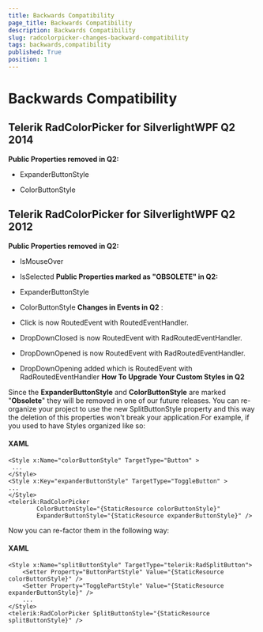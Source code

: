 ```yaml
---
title: Backwards Compatibility
page_title: Backwards Compatibility
description: Backwards Compatibility
slug: radcolorpicker-changes-backward-compatibility
tags: backwards,compatibility
published: True
position: 1
---
```


# Backwards Compatibility

## Telerik RadColorPicker for SilverlightWPF Q2 2014

__Public Properties removed in Q2:__

* ExpanderButtonStyle

* ColorButtonStyle

## Telerik RadColorPicker for SilverlightWPF Q2 2012

__Public Properties removed in Q2:__

* IsMouseOver

* IsSelected __Public Properties marked as "OBSOLETE" in Q2:__

* ExpanderButtonStyle

* ColorButtonStyle __Changes in Events in Q2__ :

* Click is now RoutedEvent with RoutedEventHandler.

* DropDownClosed is now RoutedEvent with RadRoutedEventHandler.

* DropDownOpened is now RoutedEvent with RadRoutedEventHandler.

* DropDownOpening added which is RoutedEvent with RadRoutedEventHandler __How To Upgrade Your Custom Styles in Q2__

Since the __ExpanderButtonStyle__ and __ColorButtonStyle__ are marked "__Obsolete__" they will be removed in one of our future releases. You can re-organize your project to use the new SplitButtonStyle property and this way the deletion of this properties won't break your application.For example, if you used to have Styles organized like so:

#### XAML
    <Style x:Name="colorButtonStyle" TargetType="Button" >
     ...
    </Style>
    <Style x:Key="expanderButtonStyle" TargetType="ToggleButton" >
    ...
    </Style>
    <telerik:RadColorPicker 
            ColorButtonStyle="{StaticResource colorButtonStyle}"
            ExpanderButtonStyle="{StaticResource expanderButtonStyle}" />            
            
Now you can re-factor them in the following way:
        	
#### XAML
	<Style x:Name="splitButtonStyle" TargetType="telerik:RadSplitButton">
        <Setter Property="ButtonPartStyle" Value="{StaticResource colorButtonStyle}" />
        <Setter Property="TogglePartStyle" Value="{StaticResource expanderButtonStyle}" />
        ...
	</Style>
	<telerik:RadColorPicker SplitButtonStyle="{StaticResource splitButtonStyle}" />